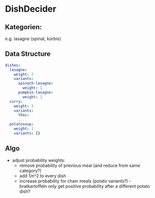 # DishDecider

## Kategorien:

e.g. lasagne (spinat, kürbis)

## Data Structure

```yml
dishes:
  lasagne:
    weight: 2
    variants:
      spinach-lasagne:
        weight: 1
      pumpkin-lasagne:
        weight: 1
  curry:
    weight: 3
    variants: 
      thai:
      ...
  potatosoup:
    weight: 1
    variants: {}
```

## Algo

- adjust probability weights:
  - remove probability of previous meal (and reduce from same category?)
  - add 1/n^2 to every dish
  - increase probability for chain meals (potato variants?) - bratkartoffeln only get positive probability after a different potato dish?